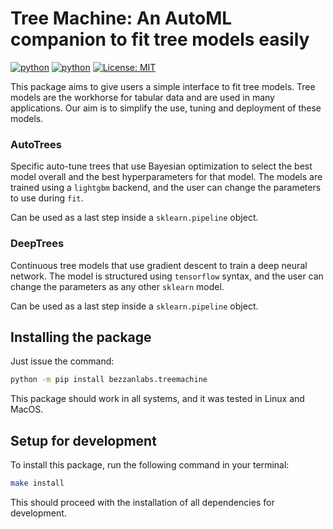 # Tree Machine: An AutoML companion to fit tree models easily

[![python](https://img.shields.io/badge/python-3.10_%7C_3.11-blue?style=for-the-badge)](http://python.org)
[![python](https://img.shields.io/badge/python-3.12-red?style=for-the-badge)](http://python.org)
[![License: MIT](https://img.shields.io/badge/License-MIT-yellow?style=for-the-badge)](https://opensource.org/licenses/MIT)

This package aims to give users a simple interface to fit tree models. Tree models are
the workhorse for tabular data and are used in many applications. Our aim is to simplify
the use, tuning and deployment of these models.

### AutoTrees
Specific auto-tune trees that use Bayesian optimization to select the best model overall
and the best hyperparameters for that model. The models are trained using a `lightgbm`
backend, and the user can change the parameters to use during `fit`.

Can be used as a last step inside a `sklearn.pipeline` object.

### DeepTrees
Continuous tree models that use gradient descent to train a deep neural network. The
model is structured using `tensorflow` syntax, and the user can change the parameters
as any other `sklearn` model.

Can be used as a last step inside a `sklearn.pipeline` object.

## Installing the package

Just issue the command:

```bash
python -m pip install bezzanlabs.treemachine
```

This package should work in all systems, and it was tested in Linux and MacOS.

## Setup for development

To install this package, run the following command in your terminal:
```bash
make install
```
This should proceed with the installation of all dependencies for development.
